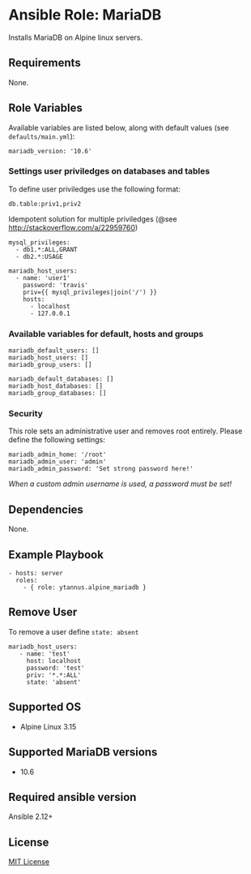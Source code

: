 # Ansible Role: MariaDB

Installs MariaDB on Alpine linux servers.

## Requirements

None.

## Role Variables

Available variables are listed below, along with default values (see `defaults/main.yml`):

```
mariadb_version: '10.6'
```

### Settings user priviledges on databases and tables

To define user priviledges use the following format:

```
db.table:priv1,priv2
```

Idempotent solution for multiple priviledges (@see http://stackoverflow.com/a/22959760)

```
mysql_privileges:
  - db1.*:ALL,GRANT
  - db2.*:USAGE

mariadb_host_users:
  - name: 'user1'
    password: 'travis'
    priv={{ mysql_privileges|join('/') }}
    hosts:
      - localhost
      - 127.0.0.1
```

### Available variables for default, hosts and groups

```
mariadb_default_users: []
mariadb_host_users: []
mariadb_group_users: []

mariadb_default_databases: []
mariadb_host_databases: []
mariadb_group_databases: []
```

### Security

This role sets an administrative user and removes root entirely. Please define the following settings:

```
mariadb_admin_home: '/root'
mariadb_admin_user: 'admin'
mariadb_admin_password: 'Set strong password here!'
```

_When a custom admin username is used, a password must be set!_

## Dependencies

None.

## Example Playbook

    - hosts: server
      roles:
        - { role: ytannus.alpine_mariadb }

## Remove User

To remove a user define `state: absent`

```
mariadb_host_users:
   - name: 'test'
     host: localhost
     password: 'test'
     priv: '*.*:ALL'
     state: 'absent'
```

## Supported OS

- Alpine Linux 3.15

## Supported MariaDB versions

- 10.6

## Required ansible version

Ansible 2.12+

## License

[MIT License](http://choosealicense.com/licenses/mit/)
